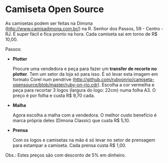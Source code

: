 Camiseta Open Source
====================

As camisetas podem ser feitas na Dimona (http://www.camisadimona.com.br/) na R. Senhor dos Passos, 59 - Centro - RJ.
É super fácil e fica pronto na hora. Cada camiseta sai em torno de R$ 10,00.

Passos:

- **Plotter**

  Procure uma vendedora e peça para fazer um **transfer de recorte no plotter**. Tem um setor da loja só para isso. É só levar esta imagem em formato Corel num pendrive (http://github.com/rubyonrio/camiseta-opensource/blob/master/ruby-on-rio.cdr). Escolha a cor vermelha e peça para recortar 3 logos (largura do logo: 22cm) numa folha A3. O preço é por folha e custa R$ 9,70 cada.

- **Malha**

  Agora escolha a malha com a vendedora. O melhor custo benefício é marca própria deles (Dimona Classic) que custa R$ 5,10.

- **Prensa**

  Com os logos e camisetas na mão é só levar no setor de prensagem para estampar a camiseta. Cada prensa custa R$ 1,00.


Obs.: Estes preços são com desconto de 5% em dinheiro.

